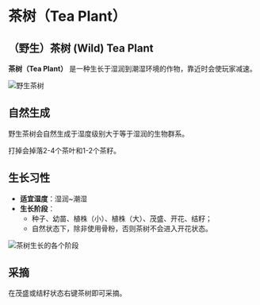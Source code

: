 # 茶树（Tea Plant）

## （野生）茶树 \(Wild\) Tea Plant

**茶树（Tea Plant）** 是一种生长于湿润到潮湿环境的作物，靠近时会使玩家减速。

![野生茶树](../.gitbook/assets/blocks-items/wild_tea_plant.png)

## 自然生成

野生茶树会自然生成于湿度级别大于等于湿润的生物群系。

打掉会掉落2-4个茶叶和1-2个茶籽。

## 生长习性

* **适宜湿度**：湿润~潮湿
* **生长阶段**：
  * 种子、幼苗、植株（小）、植株（大）、茂盛、开花、结籽；
  * 自然状态下，除非使用骨粉，否则茶树不会进入开花状态。

![茶树生长的各个阶段](../.gitbook/assets/descriptions/tea_plant.png)

## 采摘

在茂盛或结籽状态右键茶树即可采摘。

